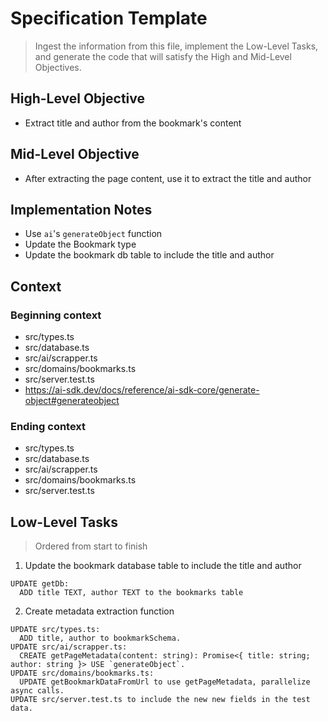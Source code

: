 # Specification Template

> Ingest the information from this file, implement the Low-Level Tasks, and generate the code that will satisfy the High and Mid-Level Objectives.

## High-Level Objective

- Extract title and author from the bookmark's content

## Mid-Level Objective

- After extracting the page content, use it to extract the title and author

## Implementation Notes

- Use `ai`'s `generateObject` function
- Update the Bookmark type
- Update the bookmark db table to include the title and author

## Context

### Beginning context

- src/types.ts
- src/database.ts
- src/ai/scrapper.ts
- src/domains/bookmarks.ts
- src/server.test.ts
- https://ai-sdk.dev/docs/reference/ai-sdk-core/generate-object#generateobject

### Ending context

- src/types.ts
- src/database.ts
- src/ai/scrapper.ts
- src/domains/bookmarks.ts
- src/server.test.ts

## Low-Level Tasks

> Ordered from start to finish

1. Update the bookmark database table to include the title and author

```aider
UPDATE getDb:
  ADD title TEXT, author TEXT to the bookmarks table
```

2. Create metadata extraction function

```aider
UPDATE src/types.ts:
  ADD title, author to bookmarkSchema.
UPDATE src/ai/scrapper.ts:
  CREATE getPageMetadata(content: string): Promise<{ title: string; author: string }> USE `generateObject`.
UPDATE src/domains/bookmarks.ts:
  UPDATE getBookmarkDataFromUrl to use getPageMetadata, parallelize async calls.
UPDATE src/server.test.ts to include the new new fields in the test data.
```
